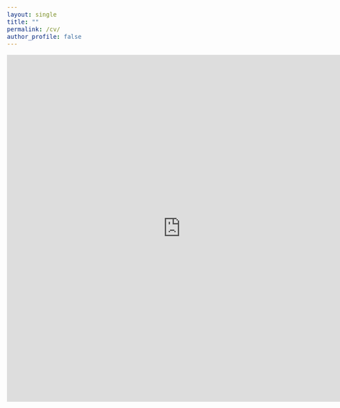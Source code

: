 ```yaml
---
layout: single
title: ""
permalink: /cv/
author_profile: false
---
```

<body>

<style>
@import url('https://fonts.googleapis.com/css2?family=Lato:ital,wght@0,100;0,300;0,400;0,700;0,900;1,100;1,300;1,400;1,700;1,900&display=swap');
</style>
<!-- <body style="font-family: sans-serif; font-size: 12pt;"> -->
<body style="font-family: Lato; font-size: 12pt; font-weight: 400">
<!-- <body style="font-family: Open Sans; font-weight: 300; font-style: light; font-size: 12pt;"> -->

<iframe
    src="https://docs.google.com/gview?url=https://gcheng-nus.github.io/CV/CV_Guang.pdf&embedded=true"
    style="width:800px; height:800px; margin-left:0px"
    frameborder="0"
></iframe>

</body>
